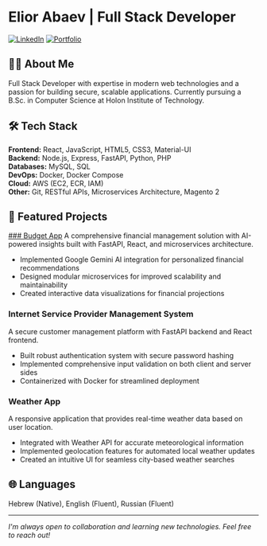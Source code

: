 # Elior Abaev | Full Stack Developer

[![LinkedIn](https://img.shields.io/badge/LinkedIn-Connect-blue?style=flat-square&logo=linkedin)](https://www.linkedin.com/in/elior-abaev/)
[![Portfolio](https://img.shields.io/badge/Portfolio-Visit-success?style=flat-square&logo=react)](https://github.com/eliorabaev)

## 👨‍💻 About Me
Full Stack Developer with expertise in modern web technologies and a passion for building secure, scalable applications. Currently pursuing a B.Sc. in Computer Science at Holon Institute of Technology.

## 🛠️ Tech Stack

**Frontend:** React, JavaScript, HTML5, CSS3, Material-UI  
**Backend:** Node.js, Express, FastAPI, Python, PHP  
**Databases:** MySQL, SQL  
**DevOps:** Docker, Docker Compose  
**Cloud:** AWS (EC2, ECR, IAM)  
**Other:** Git, RESTful APIs, Microservices Architecture, Magento 2

## 🚀 Featured Projects

[### Budget App](https://github.com/EASS-HIT-PART-A-2024-CLASS-VI/budget-app-eliorabaev/)
A comprehensive financial management solution with AI-powered insights built with FastAPI, React, and microservices architecture.
- Implemented Google Gemini AI integration for personalized financial recommendations
- Designed modular microservices for improved scalability and maintainability
- Created interactive data visualizations for financial projections

### Internet Service Provider Management System
A secure customer management platform with FastAPI backend and React frontend.
- Built robust authentication system with secure password hashing
- Implemented comprehensive input validation on both client and server sides
- Containerized with Docker for streamlined deployment

### Weather App
A responsive application that provides real-time weather data based on user location.
- Integrated with Weather API for accurate meteorological information
- Implemented geolocation features for automated local weather updates
- Created an intuitive UI for seamless city-based weather searches

## 🌐 Languages
Hebrew (Native), English (Fluent), Russian (Fluent)

---

*I'm always open to collaboration and learning new technologies. Feel free to reach out!*
